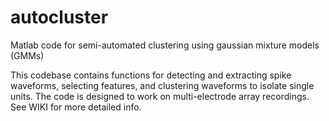 # autocluster
Matlab code for semi-automated clustering using gaussian mixture models (GMMs)

This codebase contains functions for detecting and extracting spike waveforms, selecting features, and clustering waveforms to isolate single units. The code is designed to work on multi-electrode array recordings. See WIKI for more detailed info.
